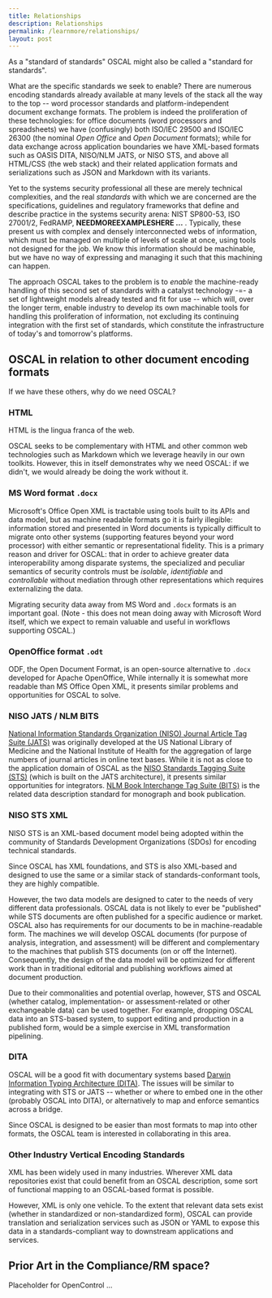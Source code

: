 ```yaml
---
title: Relationships
description: Relationships
permalink: /learnmore/relationships/
layout: post
---
```


As a "standard of standards" OSCAL might also be called a "standard for standards".

What are the specific standards we seek to enable? There are numerous encoding standards already available at many levels of the stack all the way to the top -- word processor standards and platform-independent document exchange formats. The problem is indeed the proliferation of these technologies: for office documents (word processors and spreadsheets) we have (confusingly) both ISO/IEC 29500 and ISO/IEC 26300 (the nominal *Open Office* and *Open Document* formats); while for data exchange across application boundaries we have XML-based formats such as OASIS DITA, NISO/NLM JATS, or NISO STS, and above all HTML/CSS (the web stack) and their related application formats and serializations such as JSON and Markdown with its variants.

Yet to the systems security professional all these are merely technical complexities, and the real *standards* with which we are concerned are the specifications, guidelines and regulatory frameworks that define and describe practice in the systems security arena: NIST SP800-53, ISO 27001/2, FedRAMP, **NEEDMOREEXAMPLESHERE ...** . Typically, these present us with complex and densely interconnected webs of information, which must be managed on multiple of levels of scale at once, using tools not designed for the job. We know this information should be machinable, but we have no way of expressing and managing it such that this machining can happen.

The approach OSCAL takes to the problem is to *enable* the machine-ready handling of this second set of standards with a catalyst technology -=- a set of lightweight models already tested and fit for use -- which will, over the longer term, enable industry to develop its own machinable tools for handling this proliferation of information, not excluding its continuing integration with the first set of standards, which constitute the infrastructure of today's and tomorrow's platforms.

## OSCAL in relation to other document encoding formats

If we have these others, why do we need OSCAL?

### HTML

HTML is the lingua franca of the web.

OSCAL seeks to be complementary with HTML and other common web technologies such as Markdown which we leverage heavily in our own toolkits. However, this in itself demonstrates why we need OSCAL: if we didn't, we would already be doing the work without it.

### MS Word format `.docx`

Microsoft's Office Open XML is tractable using tools built to its APIs and data model, but as machine readable formats go it is fairly illegible: information stored and presented in Word documents is typically difficult to migrate onto other systems (supporting features beyond your word processor) with either semantic or representational fidelity. This is a primary reason and driver for OSCAL: that in order to achieve greater data interoperability among disparate systems, the specialized and peculiar semantics of security controls must be *isolable*, *identifiable* and *controllable* without mediation through other representations which requires externalizing the data.

Migrating security data away from MS Word and `.docx` formats is an important goal. (Note - this does not mean doing away with Microsoft Word itself, which we expect to remain valuable and useful in workflows supporting OSCAL.)

### OpenOffice format `.odt`

ODF, the Open Document Format, is an open-source alternative to `.docx` developed for Apache OpenOffice, While internally it is somewhat more readable than MS Office Open XML, it presents similar problems and opportunities for OSCAL to solve.

### NISO JATS / NLM BITS

[National Information Standards Organization (NISO) Journal Article Tag Suite (JATS)](https://www.niso.org/standards-committees/jats) was originally developed at the US National Library of Medicine and the National Institute of Health for the aggregation of large numbers of journal articles in online text bases. While it is not as close to the application domain of OSCAL as the [NISO Standards Tagging Suite (STS)](https://www.niso.org/standards-committees/sts) (which is built on the JATS architecture), it presents similar opportunities for integrators. [NLM Book Interchange Tag Suite (BITS)](https://jats.nlm.nih.gov/extensions/bits/) is the related data description standard for monograph and book publication.

### NISO STS XML

NISO STS is an XML-based document model being adopted within the community of Standards Development Organizations (SDOs) for encoding technical standards.

Since OSCAL has XML foundations, and STS is also XML-based and designed to use the same or a similar stack of standards-conformant tools, they are highly compatible.

However, the two data models are designed to cater to the needs of very different data professionals. OSCAL data is not likely to ever be "published" while STS documents are often published for a specific audience or market. OSCAL also has requirements for our documents to be in machine-readable form. The machines we will develop OSCAL documents (for purpose of analysis, integration, and assessment) will be different and complementary to the machines that publish STS documents (on or off the Internet). Consequently, the design of the data model will be optimized for different work than in traditional editorial and publishing workflows aimed at document production.

Due to their commonalities and potential overlap, however, STS and OSCAL (whether catalog, implementation- or assessment-related or other exchangeable data) can be used together. For example, dropping OSCAL data into an STS-based system, to support editing and production in a published form, would be a simple exercise in XML transformation pipelining.

### DITA

OSCAL will be a good fit with documentary systems based [Darwin Information Typing Architecture (DITA)](https://en.wikipedia.org/wiki/Darwin_Information_Typing_Architecture). The issues will be similar to integrating with STS or JATS -- whether or where to embed one in the other (probably OSCAL into DITA), or alternatively to map and enforce semantics across a bridge. 

Since OSCAL is designed to be easier than most formats to map into other formats, the OSCAL team is interested in collaborating in this area.

### Other Industry Vertical Encoding Standards

XML has been widely used in many industries. Wherever XML data repositories exist that could benefit from an OSCAL description, some sort of functional mapping to an OSCAL-based format is possible.

However, XML is only one vehicle. To the extent that relevant data sets exist (whether in standardized or non-standardized form), OSCAL can provide translation and serialization services such as JSON or YAML to expose this data in a standards-compliant way to downstream applications and services.

## Prior Art in the Compliance/RM space?

Placeholder for OpenControl ...